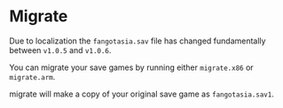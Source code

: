 # Migrate

Due to localization the `fangotasia.sav` file has changed fundamentally between `v1.0.5` and `v1.0.6`.

You can migrate your save games by running either `migrate.x86` or `migrate.arm`.

migrate will make a copy of your original save game as `fangotasia.sav1`.